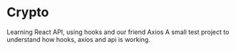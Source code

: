 # Crypto
Learning React API, using hooks and our friend Axios
A small test project to understand how hooks, axios and api is working.

